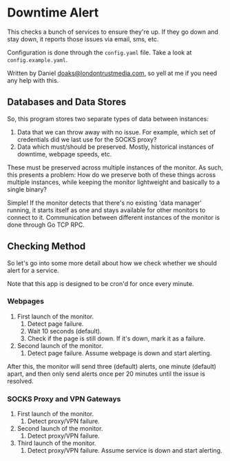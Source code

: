 # Downtime Alert

This checks a bunch of services to ensure they're up. If they go down and stay down, it reports those issues via email, sms, etc.

Configuration is done through the `config.yaml` file. Take a look at `config.example.yaml`.

Written by Daniel <doaks@londontrustmedia.com>, so yell at me if you need any help with this.


## Databases and Data Stores

So, this program stores two separate types of data between instances:

1. Data that we can throw away with no issue. For example, which set of credentials did we last use for the SOCKS proxy?
2. Data which must/should be preserved. Mostly, historical instances of downtime, webpage speeds, etc.

These must be preserved across multiple instances of the monitor. As such, this presents a problem: How do we preserve both of these things across multiple instances, while keeping the monitor lightweight and basically to a single binary?

Simple! If the monitor detects that there's no existing 'data manager' running, it starts itself as one and stays available for other monitors to connect to it. Communication between different instances of the monitor is done through Go TCP RPC.


## Checking Method

So let's go into some more detail about how we check whether we should alert for a service.

Note that this app is designed to be cron'd for once every minute.

### Webpages

1. First launch of the monitor.
    1. Detect page failure.
    2. Wait 10 seconds (default).
    3. Check if the page is still down. If it's down, mark it as a failure.
2. Second launch of the monitor.
    1. Detect page failure. Assume webpage is down and start alerting.

After this, the monitor will send three (default) alerts, one minute (default) apart, and then only send alerts once per 20 minutes until the issue is resolved.

### SOCKS Proxy and VPN Gateways

1. First launch of the monitor.
    1. Detect proxy/VPN failure.
2. Second launch of the monitor.
    1. Detect proxy/VPN failure.
3. Third launch of the monitor.
    1. Detect proxy/VPN failure. Assume service is down and start alerting.
